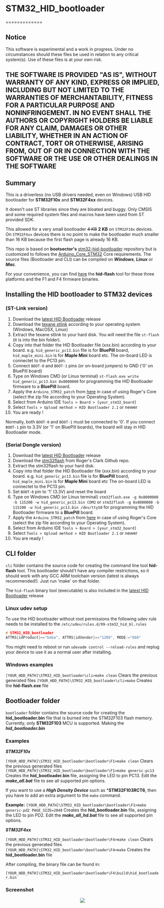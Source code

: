 # STM32_HID_bootloader

=============

## Notice

This software is experimental and a work in progress. Under no circumstances should these files be used in relation to any critical system(s). Use of these files is at your own risk.

## THE SOFTWARE IS PROVIDED "AS IS", WITHOUT WARRANTY OF ANY KIND, EXPRESS OR IMPLIED, INCLUDING BUT NOT LIMITED TO THE WARRANTIES OF MERCHANTABILITY, FITNESS FOR A PARTICULAR PURPOSE AND NONINFRINGEMENT. IN NO EVENT SHALL THE AUTHORS OR COPYRIGHT HOLDERS BE LIABLE FOR ANY CLAIM, DAMAGES OR OTHER LIABILITY, WHETHER IN AN ACTION OF CONTRACT, TORT OR OTHERWISE, ARISING FROM, OUT OF OR IN CONNECTION WITH THE SOFTWARE OR THE USE OR OTHER DEALINGS IN THE SOFTWARE

## Summary

This is a driverless (no USB drivers needed, even on Windows) USB HID bootloader
for **STM32F10x** and **STM32F4xx** devices. 

It doesn't use ST libraries since they are bloated and buggy. Only CMSIS and
some required system files and macros have been used from ST provided SDK.

This allowed for a very small bootloader ~~4 KB~~ **2 KB** on `STM32F10x` devices. On `STM32F4xx` devices there is no point to make the bootloader much smaller than 16 KB because the first flash page is already 16 KB.

This repo is based on **bootsector's**  [stm32-hid-bootloader](https://github.com/bootsector/stm32-hid-bootloader) repository but is customized to follows the [Arduino_Core_STM32](https://github.com/stm32duino/Arduino_Core_STM32) Core requirements. The source files (Bootloader and CLI) can be compiled on ***Windows***, ***Linux*** or ***Mac***.

For your convenience, you can find [here](https://github.com/Serasidis/STM32_HID_Bootloader/releases) the **hid-flash** tool for these three platforms and the F1 and F4 firmware binaries.

## Installing the HID bootloader to STM32 devices

### (ST-Link version)

1. Download the [latest HID Bootloader](https://github.com/Serasidis/STM32_HID_Bootloader/releases) release
2. Download the [texane stlink](https://github.com/texane/stlink/releases/tag/1.3.0) according to your operating system (Windows, MacOSX, Linux)
3. Extract the texane stlink to your hard disk. You will need the file ```st-flash``` (it is into the bin folder).
4. Copy into that folder the HID Bootloader file (xxx.bin) according to your board. e.g. ```hid_generic_pc13.bin``` file is for **BluePill** board, ```hid_maple_mini.bin``` is for **Maple Mini** board etc. The on-board LED is connectet to the PC13 pin.
5. Connect ```BOOT-0``` and ```BOOT-1``` pins (or on-board jumpers) to GND ('0' on BluePill board)
6. Type on Windows CMD (or Linux terminal) ```st-flash.exe write hid_generic_pc13.bin 0x8000000``` for programming the HID Bootloader firmware to a **BluePill** board.
7. Apply the ```Arduino_STM32_patch``` from [here](https://github.com/Serasidis/STM32_HID_Bootloader) in case of using Roger's Core (select the zip file according to your Operating System).
8. Select from Arduino IDE ```Tools > Board > [your_stm32_board]```
9. Select  ```Tools > Upload method > HID Bootloader 2.1``` or newer
10. You are ready !

Normally, both ```BOOT-0``` and ```BOOT-1``` must be connected to '0'. If you connect ```BOOT-1``` pin to 3.3V (or '1' on BluePill boards), the board will stay in HID Bootloader mode.  
  
### (Serial Dongle version)

1. Download the [latest HID Bootloader](https://github.com/Serasidis/STM32_HID_Bootloader/releases) release
2. Download the [stm32flash](https://github.com/rogerclarkmelbourne/Arduino_STM32/tree/master/tools) from Roger's Clark Github repo.
3. Extract the stm32flash to your hard disk.
4. Copy into that folder the HID Bootloader file (xxx.bin) according to your board. e.g. ```hid_generic_pc13.bin``` file is for **BluePill** board, ```hid_maple_mini.bin``` is for **Maple Mini** board etc The on-board LED is connectet to the PC13 pin.
5. Set ```BOOT-0``` pin to '1' (3.3V) and reset the board
6. Type on Windows CMD (or Linux terminal) ```stm32flash.exe -g 0x8000000 -b 115200 -w hid_generic_pc13.bin COM2``` or ```stm32flash -g 0x8000000 -b 115200 -w hid_generic_pc13.bin /dev/ttyS0``` for programming the HID Bootloader firmware to a **BluePill** board.
7. Apply the ```Arduino_STM32_patch``` from [here](https://github.com/Serasidis/STM32_HID_Bootloader) in case of using Roger's Core (select the zip file according to your Operating System).
8. Select from Arduino IDE ```Tools > Board > [your_stm32_board]```
9. Select  ```Tools > Upload method > HID Bootloader 2.1``` or newer
10. You are ready !

## CLI folder

`cli` folder contains the source code for creating the command line tool **hid-flash** tool.
This bootloader should't have any compiler restrictions, so it should work with
any GCC ARM toolchain version (latest is always recommended!). Just run 'make' on that folder.

The `hid-flash` binary tool (executable) is also included in the [latest HID Bootloader](https://github.com/Serasidis/STM32_HID_Bootloader/releases) release

### Linux udev setup

To use the HID bootloader without root permissions the following udev rule needs to be installed to the `/etc/udev/rules.d/99-stm32_hid_bl.rules`

``` c
# STM32_HID_bootloader
ATTRS{idProduct}=="beba", ATTRS{idVendor}=="1209", MODE:="666"
```

You might need to reboot or run ```udevadm control --reload-rules``` and replug your device to use it as a normal user after installing.

### Windows examples

```[YOUR_HDD_PATH]\STM32_HID_bootloader\cli>make clean``` Clears the previous generated files
```[YOUR_HDD_PATH]\STM32_HID_bootloader\cli>make``` Creates the **hid-flash.exe** file

## Bootloader folder

`bootloader` folder contains the source code for creating the **hid_bootloader.bin** file that is burned into the STM32F103 flash memory. Currently, only **STM32F103** MCU is supported. Making the ***hid_bootloader.bin***

### Examples

***STM32F10x***

```[YOUR_HDD_PATH]\STM32_HID_bootloader\bootloader\F1>make clean``` Clears the previous generated files
```[YOUR_HDD_PATH]\STM32_HID_bootloader\bootloader\F1>make generic-pc13``` Creates the **hid_bootloader.bin** file, assigning the LED to pin PC13. Edit the ***make_all.bat*** file to see all supported pin options.

If you want to use a ***High Density Device*** such as ***STM32F103RCT6**, then you have to add an extra argument to the ```make``` command.

**Example:** ```[YOUR_HDD_PATH]\STM32_HID_bootloader\bootloader\F1>make generic-pd2 PAGE_SIZE=2048``` Creates the **hid_bootloader.bin** file, assigning the LED to pin PD2. Edit the ***make_all_hd.bat*** file to see all supported pin options.

***STM32F4xx***

```[YOUR_HDD_PATH]\STM32_HID_bootloader\bootloader\F4>make clean``` Clears the previous generated files
```[YOUR_HDD_PATH]\STM32_HID_bootloader\bootloader\F4>make``` Creates the **hid_bootloader.bin** file

After compiling, the binary file can be found in:

```[YOUR_HDD_PATH]\STM32_HID_bootloader\bootloader\F4\build\hid_bootloader.bin```

### Screenshot

<p align="center">
<img src="pictures/Arduino_IDE_1_8_9.PNG">
</p>
